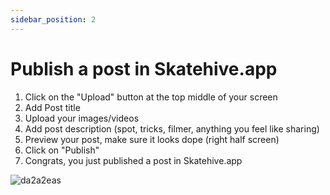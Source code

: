 ```yaml
---
sidebar_position: 2
---
```


# Publish a post in Skatehive.app

1. Click on the "Upload" button at the top middle of your screen
2. Add Post title
3. Upload your images/videos
4. Add post description (spot, tricks, filmer, anything you feel like sharing)
5. Preview your post, make sure it looks dope (right half screen)
6. Click on "Publish"
7. Congrats, you just published a post in Skatehive.app

![da2a2eas](https://hackmd.io/_uploads/HJPmXE8B0.png)
